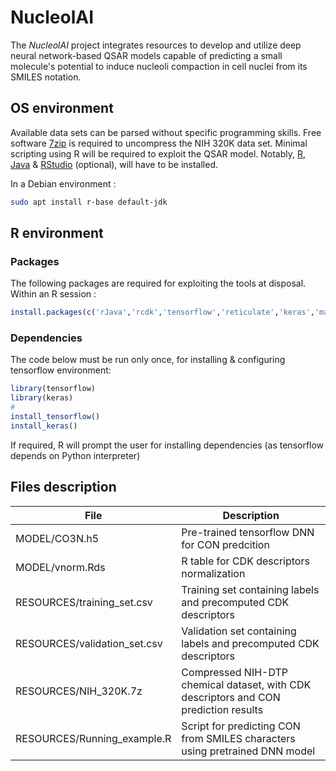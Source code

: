# NucleolAI
The *NucleolAI* project integrates resources to develop and utilize deep neural network-based QSAR models capable of predicting a small molecule's potential to induce nucleoli compaction in cell nuclei from its SMILES notation.

## OS environment
Available data sets can be parsed without specific programming skills. Free software [7zip](https://www.7-zip.org/) is required to uncompress the NIH 320K data set. Minimal scripting using R will be required to exploit the QSAR model. Notably, [R](https://cran.r-project.org/),  [Java](https://www.java.com/fr/) & [RStudio](https://www.rstudio.com/products/rstudio/download/) (optional), will have to be installed.

In a Debian environment :
```sh
sudo apt install r-base default-jdk
```
## R environment

### Packages
The following packages are required for exploiting the tools at disposal. Within an R session :
```R
install.packages(c('rJava','rcdk','tensorflow','reticulate','keras','magrittr','pbapply','doParallel'))
```
### Dependencies
The code below must be run only once, for installing & configuring tensorflow environment:
```R
library(tensorflow)
library(keras)
#
install_tensorflow()
install_keras()
```
If required, R will prompt the user for installing dependencies (as tensorflow depends on Python interpreter)

## Files description

| File |Description |
|--|--|
|MODEL/CO3N.h5|Pre-trained tensorflow DNN for CON predcition|
|MODEL/vnorm.Rds|R table for CDK descriptors normalization|
|RESOURCES/training_set.csv|Training set containing labels and precomputed CDK descriptors|
|RESOURCES/validation_set.csv|Validation set containing labels and precomputed CDK descriptors|
|RESOURCES/NIH_320K.7z| Compressed NIH-DTP chemical dataset, with CDK descriptors and CON prediction results|
|RESOURCES/Running_example.R| Script for predicting CON from SMILES characters using pretrained DNN model 




